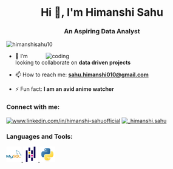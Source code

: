 <h1 align="center">Hi 👋, I'm Himanshi Sahu</h1>
<h3 align="center">An Aspiring Data Analyst</h3>

<p align="left"> <img src="https://komarev.com/ghpvc/?username=himanshisahu10&label=Profile%20views&color=0e75b6&style=flat" alt="himanshisahu10" /> </p>
<img align="right" alt="coding" width="400" src="https://www.animefeminist.com/wp-content/uploads/2020/04/type-computer-squid-girl.gif">

- 👯 I’m looking to collaborate on **data driven projects**

- 📫 How to reach me: **sahu.himanshi010@gmail.com**

- ⚡ Fun fact: **I am an avid anime watcher**

<h3 align="left">Connect with me:</h3>
<p align="left">
<a href="https://www.linkedin.com/in/himanshi-sahuofficial/" target="blank"><img align="center" src="https://raw.githubusercontent.com/rahuldkjain/github-profile-readme-generator/master/src/images/icons/Social/linked-in-alt.svg" alt="www.linkedin.com/in/himanshi-sahuofficial" height="30" width="40" /></a>
<a href="https://instagram.com/_himanshi.sahu" target="blank"><img align="center" src="https://raw.githubusercontent.com/rahuldkjain/github-profile-readme-generator/master/src/images/icons/Social/instagram.svg" alt="_himanshi.sahu" height="30" width="40" /></a>
</p>

<h3 align="left">Languages and Tools:</h3>
<p align="left"> <a href="https://www.mysql.com/" target="_blank" rel="noreferrer"> <img src="https://raw.githubusercontent.com/devicons/devicon/master/icons/mysql/mysql-original-wordmark.svg" alt="mysql" width="40" height="40"/> </a> <a href="https://pandas.pydata.org/" target="_blank" rel="noreferrer"> <img src="https://raw.githubusercontent.com/devicons/devicon/2ae2a900d2f041da66e950e4d48052658d850630/icons/pandas/pandas-original.svg" alt="pandas" width="40" height="40"/> </a> <a href="https://www.python.org" target="_blank" rel="noreferrer"> <img src="https://raw.githubusercontent.com/devicons/devicon/master/icons/python/python-original.svg" alt="python" width="40" height="40"/> </a> </p>

